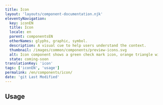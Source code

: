 ```yaml
---
title: Icon
layout: 'layouts/component-documentation.njk'
eleventyNavigation:
  key: iconEN
  title: Icon
  locale: en
  parent: componentsEN
  otherNames: glyphs, graphic, symbol.
  description: A visual cue to help users understand the context.
  thumbnail: /images/common/components/preview-icons.svg
  alt: Icon component shows a green check mark icon, orange triangle with an exclamation icon, blue circle  with an i for information, and an arrow.
  state: coming-soon
translationKey: 'icon'
tags: ['iconEN', 'usage']
permalink: /en/components/icon/
date: 'git Last Modified'
---
```


## Usage
